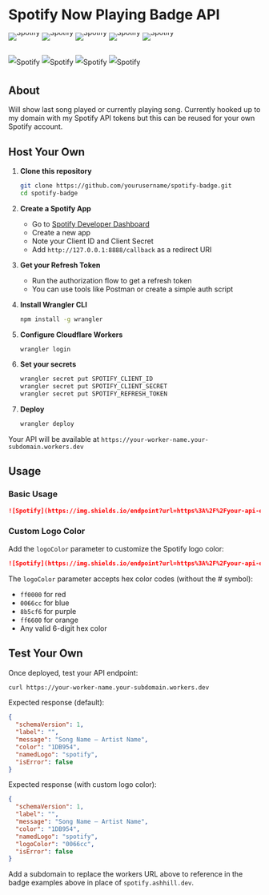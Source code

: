 # Spotify Now Playing Badge API

<div style="line-height: 0;">

![Spotify](https://img.shields.io/endpoint?url=https%3A%2F%2Fspotify.ashhill.dev&style=flat&color=191414)
![Spotify](https://img.shields.io/endpoint?url=https%3A%2F%2Fspotify.ashhill.dev&style=flat-square&color=191414)
![Spotify](https://img.shields.io/endpoint?url=https%3A%2F%2Fspotify.ashhill.dev&style=plastic&color=191414)
![Spotify](https://img.shields.io/endpoint?url=https%3A%2F%2Fspotify.ashhill.dev&style=for-the-badge&color=191414)
![Spotify](https://img.shields.io/endpoint?url=https%3A%2F%2Fspotify.ashhill.dev&style=social&color=191414)

</div>

## 

<div style="line-height: 2;">

![Spotify](https://img.shields.io/endpoint?url=https%3A%2F%2Fspotify.ashhill.dev%3FlogoColor%3D00BFFF&style=flat-square&color=191414)
![Spotify](https://img.shields.io/endpoint?url=https%3A%2F%2Fspotify.ashhill.dev%3FlogoColor%3DE6E6FA&style=plastic-square&color=4A148C)
![Spotify](https://img.shields.io/endpoint?url=https%3A%2F%2Fspotify.ashhill.dev%3FlogoColor%3D4d9462&style=flat&color=3d2914)
![Spotify](https://img.shields.io/endpoint?url=https%3A%2F%2Fspotify.ashhill.dev%3FlogoColor%3D000000&style=for-the-badge&color=000000)
</div>

## About

Will show last song played or currently playing song. Currently hooked up to my domain with my Spotify API tokens but this can be reused for your own Spotify account.

## Host Your Own

1. **Clone this repository**
   ```bash
   git clone https://github.com/yourusername/spotify-badge.git
   cd spotify-badge
   ```

2. **Create a Spotify App**
   - Go to [Spotify Developer Dashboard](https://developer.spotify.com/dashboard)
   - Create a new app
   - Note your Client ID and Client Secret
   - Add `http://127.0.0.1:8888/callback` as a redirect URI

3. **Get your Refresh Token**
   - Run the authorization flow to get a refresh token
   - You can use tools like Postman or create a simple auth script

4. **Install Wrangler CLI**
   ```bash
   npm install -g wrangler
   ```

5. **Configure Cloudflare Workers**
   ```bash
   wrangler login
   ```

6. **Set your secrets**
   ```bash
   wrangler secret put SPOTIFY_CLIENT_ID
   wrangler secret put SPOTIFY_CLIENT_SECRET  
   wrangler secret put SPOTIFY_REFRESH_TOKEN
   ```

7. **Deploy**
   ```bash
   wrangler deploy
   ```

Your API will be available at `https://your-worker-name.your-subdomain.workers.dev`

## Usage

### Basic Usage
```markdown
![Spotify](https://img.shields.io/endpoint?url=https%3A%2F%2Fyour-api-endpoint.dev&style=flat)
```

### Custom Logo Color
Add the `logoColor` parameter to customize the Spotify logo color:
```markdown
![Spotify](https://img.shields.io/endpoint?url=https%3A%2F%2Fyour-api-endpoint.dev%3FlogoColor%3Dff0000&style=flat)
```

The `logoColor` parameter accepts hex color codes (without the # symbol):
- `ff0000` for red
- `0066cc` for blue  
- `8b5cf6` for purple
- `ff6600` for orange
- Any valid 6-digit hex color

## Test Your Own

Once deployed, test your API endpoint:

```bash
curl https://your-worker-name.your-subdomain.workers.dev
```

Expected response (default):
```json
{
  "schemaVersion": 1,
  "label": "",
  "message": "Song Name — Artist Name",
  "color": "1DB954",
  "namedLogo": "spotify",
  "isError": false
}
```

Expected response (with custom logo color):
```json
{
  "schemaVersion": 1,
  "label": "",
  "message": "Song Name — Artist Name", 
  "color": "1DB954",
  "namedLogo": "spotify",
  "logoColor": "0066cc",
  "isError": false
}
```

Add a subdomain to replace the workers URL above to reference in the badge examples above in place of `spotify.ashhill.dev`.